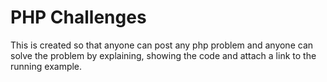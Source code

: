 # PHP Challenges

This is created so that anyone can post any php problem and anyone can solve the problem by explaining, showing the code and attach a link to the running example.
